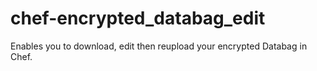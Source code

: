 # chef-encrypted_databag_edit
Enables you to download, edit then reupload your encrypted Databag in Chef.
